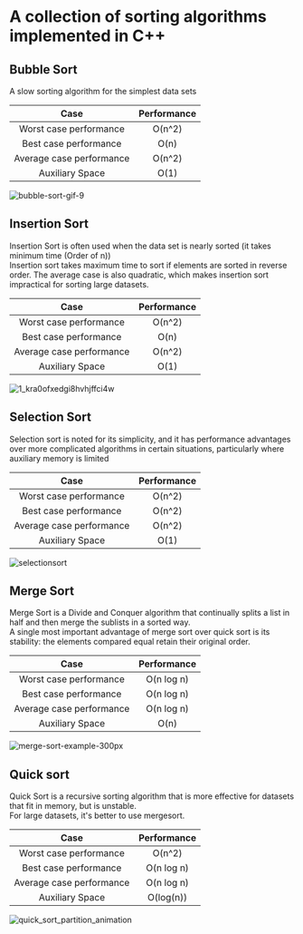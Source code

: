 # A collection of sorting algorithms implemented in C++

## Bubble Sort
A slow sorting algorithm for the simplest data sets

| Case  | Performance |
| :---: | :---: |
| Worst case performance   | O(n^2)  |
| Best case performance  | O(n)  |
| Average case performance  | O(n^2)  |
| Auxiliary Space           | O(1)  |

![bubble-sort-gif-9](https://user-images.githubusercontent.com/36489953/42171410-83532a64-7e19-11e8-95a1-b2dd3aaedc43.gif)


## Insertion Sort
Insertion Sort is often used when the data set is nearly sorted (it takes minimum time (Order of n))  
Insertion sort takes maximum time to sort if elements are sorted in reverse order.
The average case is also quadratic, which makes insertion sort impractical for sorting large datasets.  


| Case  | Performance |
| :---: | :---: |
| Worst case performance   | O(n^2)  |
| Best case performance  | O(n)  |
| Average case performance  | O(n^2)  |
| Auxiliary Space           | O(1)  |

![1_kra0ofxedgi8hvhjffci4w](https://user-images.githubusercontent.com/36489953/42171484-b508016a-7e19-11e8-8d47-3b95d788d579.gif)

## Selection Sort

Selection sort is noted for its simplicity, and it has performance advantages over more complicated algorithms in certain situations, particularly where auxiliary memory is limited

| Case  | Performance |
| :---: | :---: |
| Worst case performance   | O(n^2)  |
| Best case performance  | O(n^2)  |
| Average case performance  | O(n^2)  |
| Auxiliary Space           | O(1)  |

![selectionsort](https://user-images.githubusercontent.com/36489953/42171344-5554d9d2-7e19-11e8-8537-7811ebbbd1b6.gif)


## Merge Sort
Merge Sort is a Divide and Conquer algorithm that continually splits a list in half and then merge the sublists in a sorted way.    
A single most important advantage of merge sort over quick sort 
is its stability: the elements compared equal retain their original order.  


| Case  | Performance |
| :---: | :---: |
| Worst case performance   | O(n log n)  |
| Best case performance  | O(n log n)  |
| Average case performance  | O(n log n)  |
| Auxiliary Space           | O(n)  |  


![merge-sort-example-300px](https://user-images.githubusercontent.com/36489953/42171944-ed5814c8-7e1a-11e8-9d30-10ae8047bb17.gif)

## Quick sort

Quick Sort is a recursive sorting algorithm that is more effective for datasets that fit in memory, but is unstable.  
For large datasets, it's better to use mergesort.

| Case  | Performance |
| :---: | :---: |
| Worst case performance   | O(n^2)  |
| Best case performance  | O(n log n)  |
| Average case performance  | O(n log n)  |
| Auxiliary Space           | O(log(n)) |

![quick_sort_partition_animation](https://user-images.githubusercontent.com/36489953/42172331-f759ecd4-7e1b-11e8-906e-90d04a83e5a5.gif)

